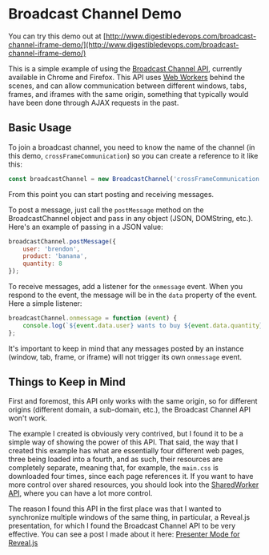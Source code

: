 # Broadcast Channel Demo

You can try this demo out at [http://www.digestibledevops.com/broadcast-channel-iframe-demo/](http://www.digestibledevops.com/broadcast-channel-iframe-demo/)

This is a simple example of using the [Broadcast Channel API](https://developer.mozilla.org/en-US/docs/Web/API/Broadcast_Channel_API), currently available in Chrome and Firefox. This API uses [Web Workers](https://developer.mozilla.org/en-US/docs/Web/API/Web_Workers_API) behind the scenes, and can allow communication between different windows, tabs, frames, and iframes with the same origin, something that typically would have been done through AJAX requests in the past.

## Basic Usage

To join a broadcast channel, you need to know the name of the channel (in this demo, `crossFrameCommunication`) so you can create a reference to it like this:

```javascript
const broadcastChannel = new BroadcastChannel('crossFrameCommunication');
```

From this point you can start posting and receiving messages.

To post a message, just call the `postMessage` method on the BroadcastChannel object and pass in any object (JSON, DOMString, etc.). Here's an example of passing in a JSON value:

```javascript
broadcastChannel.postMessage({
    user: 'brendon',
    product: 'banana',
    quantity: 8
});
```

To receive messages, add a listener for the `onmessage` event. When you respond to the event, the message will be in the `data` property of the event. Here a simple listener:

```javascript
broadcastChannel.onmessage = function (event) {
    console.log(`${event.data.user} wants to buy ${event.data.quantity} ${event.data.product}`);
};
```

It's important to keep in mind that any messages posted by an instance (window, tab, frame, or iframe) will not trigger its own `onmessage` event.

## Things to Keep in Mind

First and foremost, this API only works with the same origin, so for different origins (different domain, a sub-domain, etc.), the Broadcast Channel API won't work.

The example I created is obviously very contrived, but I found it to be a simple way of showing the power of this API. That said, the way that I created this example has what are essentially four different web pages, three being loaded into a fourth, and as such, their resources are completely separate, meaning that, for example, the `main.css` is downloaded four times, since each page references it. If you want to have more control over shared resources, you should look into the [SharedWorker API](https://developer.mozilla.org/en-US/docs/Web/API/SharedWorker), where you can have a lot more control.

The reason I found this API in the first place was that I wanted to synchronize multiple windows of the same thing, in particular, a Reveal.js presentation, for which I found the Broadcast Channel API to be very effective. You can see a post I made about it here: [Presenter Mode for Reveal.js](https://www.digestibledevops.com/devops/2019/04/02/revealjs-presenter-remote.html)
